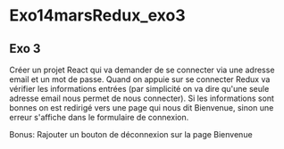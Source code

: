 # Exo14marsRedux_exo3
## Exo 3
Créer un projet React qui va demander de se connecter via une adresse email et un mot de passe. Quand on appuie sur se connecter Redux va vérifier les informations entrées (par simplicité on va dire qu'une seule adresse email nous permet de nous connecter). Si les informations sont bonnes on est redirigé vers une page qui nous dit Bienvenue, sinon une erreur s'affiche dans le formulaire de connexion.

Bonus: Rajouter un bouton de déconnexion sur la page Bienvenue